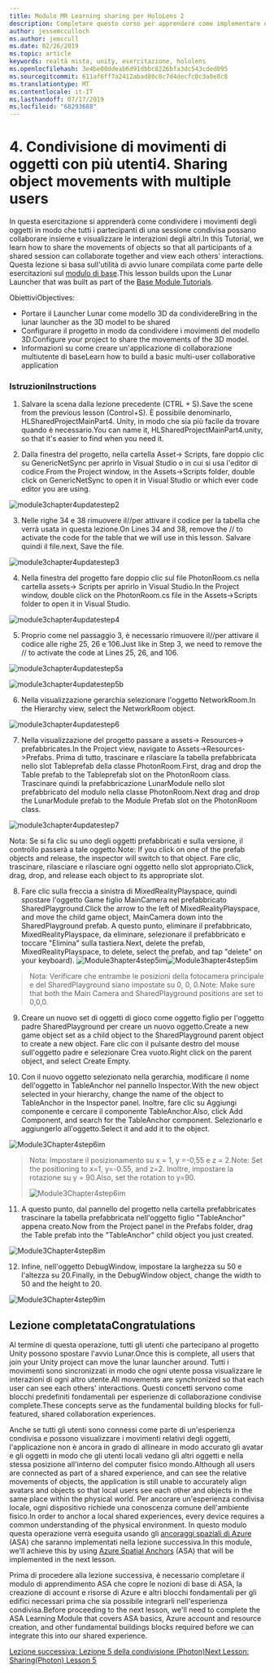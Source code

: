 ```yaml
---
title: Modulo MR Learning sharing per HoloLens 2
description: Completare questo corso per apprendere come implementare esperienze condivise multiutente all'interno di un'applicazione HoloLens 2.
author: jessemcculloch
ms.author: jemccull
ms.date: 02/26/2019
ms.topic: article
keywords: realtà mista, unity, esercitazione, hololens
ms.openlocfilehash: 3e4be00ddeab6d91dbbc8226bfa3dc543cded095
ms.sourcegitcommit: 611af6ff7a2412abad80c0c7d4decfc0c3a0e8c8
ms.translationtype: MT
ms.contentlocale: it-IT
ms.lasthandoff: 07/17/2019
ms.locfileid: "68293688"
---
```

# <a name="4-sharing-object-movements-with-multiple-users"></a><span data-ttu-id="db865-104">4. Condivisione di movimenti di oggetti con più utenti</span><span class="sxs-lookup"><span data-stu-id="db865-104">4. Sharing object movements with multiple users</span></span>

<span data-ttu-id="db865-105">In questa esercitazione si apprenderà come condividere i movimenti degli oggetti in modo che tutti i partecipanti di una sessione condivisa possano collaborare insieme e visualizzare le interazioni degli altri.</span><span class="sxs-lookup"><span data-stu-id="db865-105">In this Tutorial, we learn how to share the movements of objects so that all participants of a shared session can collaborate together and view each others' interactions.</span></span> <span data-ttu-id="db865-106">Questa lezione si basa sull'utilità di avvio lunare compilata come parte delle esercitazioni sul [modulo di base](mrlearning-base.md).</span><span class="sxs-lookup"><span data-stu-id="db865-106">This lesson builds upon the Lunar Launcher that was built as part of the [Base Module Tutorials](mrlearning-base.md).</span></span>

<span data-ttu-id="db865-107">Obiettivi</span><span class="sxs-lookup"><span data-stu-id="db865-107">Objectives:</span></span>

- <span data-ttu-id="db865-108">Portare il Launcher Lunar come modello 3D da condividere</span><span class="sxs-lookup"><span data-stu-id="db865-108">Bring in the lunar launcher as the 3D model to be shared</span></span>
- <span data-ttu-id="db865-109">Configurare il progetto in modo da condividere i movimenti del modello 3D.</span><span class="sxs-lookup"><span data-stu-id="db865-109">Configure your project to share the movements of the 3D model.</span></span>
- <span data-ttu-id="db865-110">Informazioni su come creare un'applicazione di collaborazione multiutente di base</span><span class="sxs-lookup"><span data-stu-id="db865-110">Learn how to build a basic multi-user collaborative application</span></span>

### <a name="instructions"></a><span data-ttu-id="db865-111">Istruzioni</span><span class="sxs-lookup"><span data-stu-id="db865-111">Instructions</span></span>


1. <span data-ttu-id="db865-112">Salvare la scena dalla lezione precedente (CTRL + S).</span><span class="sxs-lookup"><span data-stu-id="db865-112">Save the scene from the previous lesson (Control+S).</span></span> <span data-ttu-id="db865-113">È possibile denominarlo, HLSharedProjectMainPart4. Unity, in modo che sia più facile da trovare quando è necessario.</span><span class="sxs-lookup"><span data-stu-id="db865-113">You can name it, HLSharedProjectMainPart4.unity, so that it's easier to find when you need it.</span></span>

2. <span data-ttu-id="db865-114">Dalla finestra del progetto, nella cartella Asset-> Scripts, fare doppio clic su GenericNetSync per aprirlo in Visual Studio o in cui si usa l'editor di codice.</span><span class="sxs-lookup"><span data-stu-id="db865-114">From the Project window, in the Assets->Scripts folder, double click on GenericNetSync to open it in Visual Studio or which ever code editor you are using.</span></span>  

![module3chapter4updatestep2](images/module3chapter4updatestep2.png)

3. <span data-ttu-id="db865-116">Nelle righe 34 e 38 rimuovere il//per attivare il codice per la tabella che verrà usata in questa lezione.</span><span class="sxs-lookup"><span data-stu-id="db865-116">On Lines 34 and 38, remove the // to activate the code for the table that we will use in this lesson.</span></span> <span data-ttu-id="db865-117">Salvare quindi il file.</span><span class="sxs-lookup"><span data-stu-id="db865-117">next, Save the file.</span></span> 

![module3chapter4updatestep3](images/module3chapter4updatestep3.png)

4. <span data-ttu-id="db865-119">Nella finestra del progetto fare doppio clic sul file PhotonRoom.cs nella cartella assets-> Scripts per aprirlo in Visual Studio.</span><span class="sxs-lookup"><span data-stu-id="db865-119">In the Project window, double click on the PhotonRoom.cs file in the Assets->Scripts folder to open it in Visual Studio.</span></span> 

![module3chapter4updatestep4](images/module3chapter4updatestep4.png)

5. <span data-ttu-id="db865-121">Proprio come nel passaggio 3, è necessario rimuovere il//per attivare il codice alle righe 25, 26 e 106.</span><span class="sxs-lookup"><span data-stu-id="db865-121">Just like in Step 3, we need to remove the // to activate the code at Lines 25, 26, and 106.</span></span>

![module3chapter4updatestep5a](images/module3chapter4updatestep5a.png) 

![module3chapter4updatestep5b](images/module3chapter4updatestep5b.png)

6. <span data-ttu-id="db865-124">Nella visualizzazione gerarchia selezionare l'oggetto NetworkRoom.</span><span class="sxs-lookup"><span data-stu-id="db865-124">In the Hierarchy view, select the NetworkRoom object.</span></span>

![module3chapter4updatestep6](images/module3chapter4updatestep6.png)

7. <span data-ttu-id="db865-126">Nella visualizzazione del progetto passare a assets-> Resources-> prefabbricates.</span><span class="sxs-lookup"><span data-stu-id="db865-126">In the Project view, navigate to Assets->Resources->Prefabs.</span></span> <span data-ttu-id="db865-127">Prima di tutto, trascinare e rilasciare la tabella prefabbricata nello slot Tableprefab della classe PhotonRoom.</span><span class="sxs-lookup"><span data-stu-id="db865-127">First, drag and drop the Table prefab to the Tableprefab slot on the PhotonRoom class.</span></span> <span data-ttu-id="db865-128">Trascinare quindi la prefabbricazione LunarModule nello slot prefabbricato del modulo nella classe PhotonRoom.</span><span class="sxs-lookup"><span data-stu-id="db865-128">Next drag and drop the LunarModule prefab to the Module Prefab slot on the PhotonRoom class.</span></span>

![module3chapter4updatestep7](images/module3chapter4updatestep7.png)

   <span data-ttu-id="db865-130">Nota: Se si fa clic su uno degli oggetti prefabbricati e sulla versione, il controllo passerà a tale oggetto.</span><span class="sxs-lookup"><span data-stu-id="db865-130">Note: If you click on one of the prefab objects and release, the inspector will switch to that object.</span></span> <span data-ttu-id="db865-131">Fare clic, trascinare, rilasciare e rilasciare ogni oggetto nello slot appropriato.</span><span class="sxs-lookup"><span data-stu-id="db865-131">Click, drag, drop, and release each object to its appropriate slot.</span></span>

8. <span data-ttu-id="db865-132">Fare clic sulla freccia a sinistra di MixedRealityPlayspace, quindi spostare l'oggetto Game figlio MainCamera nel prefabbricato SharedPlayground.</span><span class="sxs-lookup"><span data-stu-id="db865-132">Click the arrow to the left of MixedRealityPlayspace, and move the child game object, MainCamera down into the SharedPlayground prefab.</span></span> <span data-ttu-id="db865-133">A questo punto, eliminare il prefabbricato, MixedRealityPlayspace, da eliminare, selezionare il prefabbricato e toccare "Elimina" sulla tastiera.</span><span class="sxs-lookup"><span data-stu-id="db865-133">Next, delete the prefab, MixedRealityPlayspace, to delete, select the prefab, and tap "delete" on your keyboard).</span></span>
<span data-ttu-id="db865-134">![Module3hapter4step5im](images/module3chapter4step5im.PNG)</span><span class="sxs-lookup"><span data-stu-id="db865-134">![Module3hapter4step5im](images/module3chapter4step5im.PNG)</span></span>

><span data-ttu-id="db865-135">Nota:  Verificare che entrambe le posizioni della fotocamera principale e del SharedPlayground siano impostate su 0, 0, 0.</span><span class="sxs-lookup"><span data-stu-id="db865-135">Note:  Make sure that both the Main Camera and SharedPlayground positions are set to 0,0,0.</span></span>
>

9. <span data-ttu-id="db865-136">Creare un nuovo set di oggetti di gioco come oggetto figlio per l'oggetto padre SharedPlayground per creare un nuovo oggetto.</span><span class="sxs-lookup"><span data-stu-id="db865-136">Create a new game object set as a child object to the SharedPlayground parent object to create a new object.</span></span> <span data-ttu-id="db865-137">Fare clic con il pulsante destro del mouse sull'oggetto padre e selezionare Crea vuoto.</span><span class="sxs-lookup"><span data-stu-id="db865-137">Right click on the parent object, and select Create Empty.</span></span> 

10. <span data-ttu-id="db865-138">Con il nuovo oggetto selezionato nella gerarchia, modificare il nome dell'oggetto in TableAnchor nel pannello Inspector.</span><span class="sxs-lookup"><span data-stu-id="db865-138">With the new object selected in your hierarchy, change the name of the object to TableAnchor in the Inspector panel.</span></span> <span data-ttu-id="db865-139">Inoltre, fare clic su Aggiungi componente e cercare il componente TableAnchor.</span><span class="sxs-lookup"><span data-stu-id="db865-139">Also, click Add Component, and search for the TableAnchor component.</span></span> <span data-ttu-id="db865-140">Selezionarlo e aggiungerlo all'oggetto.</span><span class="sxs-lookup"><span data-stu-id="db865-140">Select it and add it to the object.</span></span> 

![Module3Chapter4step6im](images/module3chapter4step7im.PNG)

> <span data-ttu-id="db865-142">Nota: Impostare il posizionamento su x = 1, y =-0,55 e z = 2.</span><span class="sxs-lookup"><span data-stu-id="db865-142">Note: Set the positioning to x=1, y=-0.55, and z=2.</span></span> <span data-ttu-id="db865-143">Inoltre, impostare la rotazione su y = 90.</span><span class="sxs-lookup"><span data-stu-id="db865-143">Also, set the rotation to y=90.</span></span> 
>
> ![Module3Chapter4step6im](images/module3chapter4noteim.PNG)

11. <span data-ttu-id="db865-145">A questo punto, dal pannello del progetto nella cartella prefabbricates trascinare la tabella prefabbricata nell'oggetto figlio "TableAnchor" appena creato.</span><span class="sxs-lookup"><span data-stu-id="db865-145">Now from the Project panel in the Prefabs folder, drag the Table prefab into the "TableAnchor" child object you just created.</span></span>

![Module3Chapter4step8im](images/module3chapter4step8im.PNG)

12. <span data-ttu-id="db865-147">Infine, nell'oggetto DebugWindow, impostare la larghezza su 50 e l'altezza su 20.</span><span class="sxs-lookup"><span data-stu-id="db865-147">Finally, in the DebugWindow object, change the width to 50 and the height to 20.</span></span>

![Module3Chapter4step9im](images/module3chapter4step11im.PNG)

## <a name="congratulations"></a><span data-ttu-id="db865-149">Lezione completata</span><span class="sxs-lookup"><span data-stu-id="db865-149">Congratulations</span></span>


<span data-ttu-id="db865-150">Al termine di questa operazione, tutti gli utenti che partecipano al progetto Unity possono spostare l'avvio Lunar.</span><span class="sxs-lookup"><span data-stu-id="db865-150">Once this is complete, all users that join your Unity project can move the lunar launcher around.</span></span> <span data-ttu-id="db865-151">Tutti i movimenti sono sincronizzati in modo che ogni utente possa visualizzare le interazioni di ogni altro utente.</span><span class="sxs-lookup"><span data-stu-id="db865-151">All movements are synchronized so that each user can see each others' interactions.</span></span> <span data-ttu-id="db865-152">Questi concetti servono come blocchi predefiniti fondamentali per esperienze di collaborazione condivise complete.</span><span class="sxs-lookup"><span data-stu-id="db865-152">These concepts serve as the fundamental building blocks for full-featured, shared collaboration experiences.</span></span> 

<span data-ttu-id="db865-153">Anche se tutti gli utenti sono connessi come parte di un'esperienza condivisa e possono visualizzare i movimenti relativi degli oggetti, l'applicazione non è ancora in grado di allineare in modo accurato gli avatar e gli oggetti in modo che gli utenti locali vedano gli altri oggetti e nella stessa posizione all'interno del computer fisico mondo.</span><span class="sxs-lookup"><span data-stu-id="db865-153">Although all users are connected as part of a shared experience, and can see the relative movements of objects, the application is still unable to accurately align avatars and objects so that local users see each other and objects in the same place within the physical world.</span></span> <span data-ttu-id="db865-154">Per ancorare un'esperienza condivisa locale, ogni dispositivo richiede una conoscenza comune dell'ambiente fisico.</span><span class="sxs-lookup"><span data-stu-id="db865-154">In order to anchor a local shared experiences, every device requires a common understanding of the physical environment.</span></span> <span data-ttu-id="db865-155">In questo modulo questa operazione verrà eseguita usando gli [ancoraggi spaziali di Azure](<https://azure.microsoft.com/en-us/services/spatial-anchors/>) (ASA) che saranno implementati nella lezione successiva.</span><span class="sxs-lookup"><span data-stu-id="db865-155">In this module, we'll achieve this by using [Azure Spatial Anchors](<https://azure.microsoft.com/en-us/services/spatial-anchors/>) (ASA) that will be implemented in the next lesson.</span></span>

<span data-ttu-id="db865-156">Prima di procedere alla lezione successiva, è necessario completare il modulo di apprendimento ASA che copre le nozioni di base di ASA, la creazione di account e risorse di Azure e altri blocchi fondamentali per gli edifici necessari prima che sia possibile integrarli nell'esperienza condivisa.</span><span class="sxs-lookup"><span data-stu-id="db865-156">Before proceeding to the next lesson, we'll need to complete the ASA Learning Module that covers ASA basics, Azure account and resource creation, and other fundamental buildings blocks required before we can integrate this into our shared experience.</span></span>

<span data-ttu-id="db865-157">[Lezione successiva: Lezione 5 della condivisione (Photon)](mrlearning-sharing(photon)-ch5.md)</span><span class="sxs-lookup"><span data-stu-id="db865-157">[Next Lesson: Sharing(Photon) Lesson 5](mrlearning-sharing(photon)-ch5.md)</span></span>

